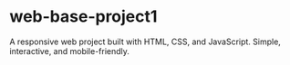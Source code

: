 # web-base-project1
A responsive web project built with HTML, CSS, and JavaScript. Simple, interactive, and mobile-friendly.
